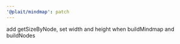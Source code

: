 ```yaml
---
'@plait/mindmap': patch
---
```


add getSizeByNode, set width and height when buildMindmap and buildNodes

